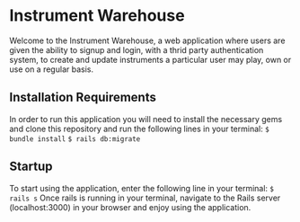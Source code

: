 # Instrument Warehouse
Welcome to the Instrument Warehouse, a web application where users are given the ability to signup and login, with a thrid party authentication system, to create and update instruments a particular user may play, own or use on a regular basis.  

## Installation Requirements
In order to run this application you will need to install the necessary gems and clone this repository and run the following lines in your terminal:
```$ bundle install```
```$ rails db:migrate```

## Startup
To start using the application, enter the following line in your terminal:
```$ rails s```
Once rails is running in your terminal, navigate to the Rails server (localhost:3000) in your browser and enjoy using the application. 